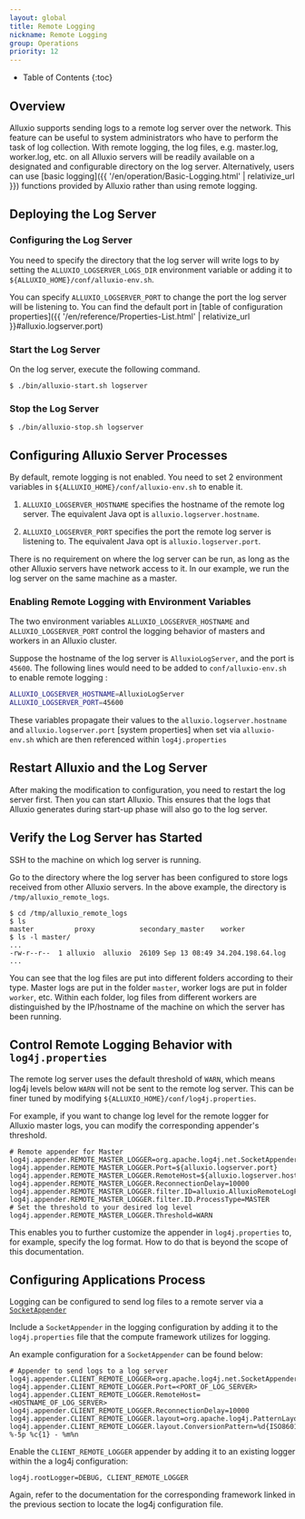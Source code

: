 ```yaml
---
layout: global
title: Remote Logging
nickname: Remote Logging
group: Operations
priority: 12
---
```


* Table of Contents
{:toc}


## Overview

Alluxio supports sending logs to a remote log server over the network. This feature can be useful
to system administrators who have to perform the task of log collection. With remote logging, the
log files, e.g. master.log, worker.log, etc. on all Alluxio servers will be readily available on
a designated and configurable directory on the log server.
Alternatively, users can use [basic logging]({{ '/en/operation/Basic-Logging.html' | relativize_url }})
functions provided by Alluxio rather than using remote logging.

## Deploying the Log Server

### Configuring the Log Server

You need to specify the directory that the log server will write logs to by setting the
`ALLUXIO_LOGSERVER_LOGS_DIR` environment variable or adding it to
`${ALLUXIO_HOME}/conf/alluxio-env.sh`.

You can specify `ALLUXIO_LOGSERVER_PORT` to change the port the log server will be listening to.
You can find the default port in [table of configuration properties]({{ '/en/reference/Properties-List.html' | relativize_url }}#alluxio.logserver.port)

### Start the Log Server

On the log server, execute the following command.

```console
$ ./bin/alluxio-start.sh logserver
```

### Stop the Log Server

```console
$ ./bin/alluxio-stop.sh logserver
```

## Configuring Alluxio Server Processes

By default, remote logging is not enabled. You need to set 2 environment variables in `${ALLUXIO_HOME}/conf/alluxio-env.sh` to enable it.

1. `ALLUXIO_LOGSERVER_HOSTNAME` specifies the hostname of the remote log server.
The equivalent Java opt is `alluxio.logserver.hostname`.

1. `ALLUXIO_LOGSERVER_PORT` specifies the port the remote log server is listening to.
The equivalent Java opt is `alluxio.logserver.port`.

There is no requirement on where the log server can be run, as long as the other Alluxio servers
have network access to it. In our example, we run the log server on the same machine as a master.

### Enabling Remote Logging with Environment Variables

The two environment variables `ALLUXIO_LOGSERVER_HOSTNAME` and `ALLUXIO_LOGSERVER_PORT` control
the logging behavior of masters and workers in an Alluxio cluster.

Suppose the hostname of the log server is `AlluxioLogServer`, and the port is `45600`.
The following lines would need to be added to `conf/alluxio-env.sh` to enable remote logging :

```bash
ALLUXIO_LOGSERVER_HOSTNAME=AlluxioLogServer
ALLUXIO_LOGSERVER_PORT=45600
```

These variables propagate their values to the `alluxio.logserver.hostname` and
`alluxio.logserver.port` [system properties] when set via `alluxio-env.sh` which are then referenced within `log4j.properties`

## Restart Alluxio and the Log Server

After making the modification to configuration, you need to restart the log server first. Then you
can start Alluxio. This ensures that the logs that Alluxio generates during start-up phase will
also go to the log server.

## Verify the Log Server has Started

SSH to the machine on which log server is running.

Go to the directory where the log server has been configured to store logs received from
other Alluxio servers. In the above example, the directory is `/tmp/alluxio_remote_logs`.

```console
$ cd /tmp/alluxio_remote_logs
$ ls
master          proxy           secondary_master    worker
$ ls -l master/
...
-rw-r--r--  1 alluxio  alluxio  26109 Sep 13 08:49 34.204.198.64.log
...
```

You can see that the log files are put into different folders according to their type. Master logs are put
in the folder `master`, worker logs are put in folder `worker`, etc. Within each folder, log files from
different workers are distinguished by the IP/hostname of the machine on which the server has been running.

## Control Remote Logging Behavior with `log4j.properties`

The remote log server uses the default threshold of `WARN`, which means log4j levels below `WARN` will not be sent to the remote log server.
This can be finer tuned by modifying `${ALLUXIO_HOME}/conf/log4j.properties`.

For example, if you want to change log level for the remote logger for Alluxio master logs,
you can modify the corresponding appender's threshold.

```properties
# Remote appender for Master
log4j.appender.REMOTE_MASTER_LOGGER=org.apache.log4j.net.SocketAppender
log4j.appender.REMOTE_MASTER_LOGGER.Port=${alluxio.logserver.port}
log4j.appender.REMOTE_MASTER_LOGGER.RemoteHost=${alluxio.logserver.hostname}
log4j.appender.REMOTE_MASTER_LOGGER.ReconnectionDelay=10000
log4j.appender.REMOTE_MASTER_LOGGER.filter.ID=alluxio.AlluxioRemoteLogFilter
log4j.appender.REMOTE_MASTER_LOGGER.filter.ID.ProcessType=MASTER
# Set the threshold to your desired log level
log4j.appender.REMOTE_MASTER_LOGGER.Threshold=WARN
```

This enables you to further customize the appender in `log4j.properties` to, for example, specify the log format.
How to do that is beyond the scope of this documentation.

## Configuring Applications Process

Logging can be configured to send log files to a remote server via a
[`SocketAppender`](https://logging.apache.org/log4j/1.2/apidocs/org/apache/log4j/net/SocketAppender.html)

Include a `SocketAppender` in the logging configuration by adding it to the
`log4j.properties` file that the compute framework utilizes for logging.

An example configuration for a `SocketAppender` can be found below:

```properties
# Appender to send logs to a log server
log4j.appender.CLIENT_REMOTE_LOGGER=org.apache.log4j.net.SocketAppender
log4j.appender.CLIENT_REMOTE_LOGGER.Port=<PORT_OF_LOG_SERVER>
log4j.appender.CLIENT_REMOTE_LOGGER.RemoteHost=<HOSTNAME_OF_LOG_SERVER>
log4j.appender.CLIENT_REMOTE_LOGGER.ReconnectionDelay=10000
log4j.appender.CLIENT_REMOTE_LOGGER.layout=org.apache.log4j.PatternLayout
log4j.appender.CLIENT_REMOTE_LOGGER.layout.ConversionPattern=%d{ISO8601} %-5p %c{1} - %m%n
```

Enable the `CLIENT_REMOTE_LOGGER` appender by adding it to an existing logger within the a log4j
configuration:

```properties
log4j.rootLogger=DEBUG, CLIENT_REMOTE_LOGGER
```

Again, refer to the documentation for the corresponding framework linked in the previous section
to locate the log4j configuration file.
